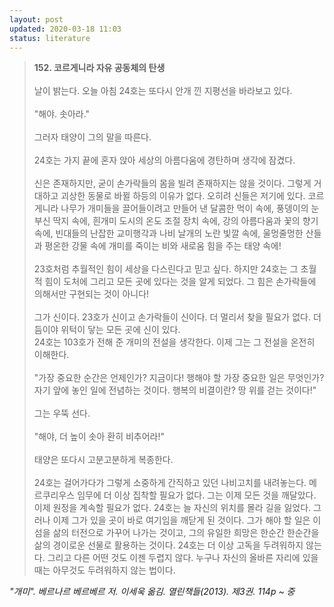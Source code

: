 ```yaml
---
layout: post
updated: 2020-03-18 11:03
status: literature
---
```

> **152. 코르게니라 자유 공동체의 탄생**<br><br>
> 날이 밝는다. 오늘 아침 24호는 또다시 안개 낀 지평선을 바라보고 있다.<br><br>
> "해야. 솟아라."<br><br>
> 그러자 태양이 그의 말을 따른다.<br><br>
> 24호는 가지 끝에 혼자 앉아 세상의 아름다움에 경탄하며 생각에 잠겼다.<br><br>
> 신은 존재하지만, 굳이 손가락들의 몸을 빌려 존재하지는 않을 것이다. 그렇게 거대하고 괴상한 동물로 바뀔 하등의 이유가 없다. 오히려 신들은 저기에 있다. 코르게니라 나무가 개미들을 끌어들이려고 만들어 낸 달콤한 먹이 속에, 풍뎅이의 눈부신 딱지 속에, 흰개미 도시의 온도 조절 장치 속에, 강의 아름다움과 꽃의 향기 속에, 빈대들의 난잡한 교미행각과 나비 날개의 노란 빛깔 속에, 울멍줄멍한 산들과 평온한 강물 속에 개미를 죽이는 비와 새로움 힘을 주는 태양 속에!<br><br>
> 23호처럼 추월적인 힘이 세상을 다스린다고 믿고 싶다. 하지만 24호는 그 초월적 힘이 도처에 그리고 모든 곳에 있다는 것을 알게 되었다. 그 힘은 손가락들에 의해서만 구현되는 것이 아니다!<br><br>
> 그가 신이다. 23호가 신이고 손가락들이 신이다. 더 멀리서 찾을 필요가 없다. 더듬이야 위턱이 닿는 모든 곳에 신이 있다.<br>
> 24호는 103호가 전해 준 개미의 전설을 생각한다. 이제 그는 그 전설을 온전히 이해한다.<br><br>
> "가장 중요한 순간은 언제인가? 지금이다! 행해야 할 가장 중요한 일은 무엇인가? 자기 앞에 놓인 일에 전념하는 것이다. 행복의 비결이란? 땅 위를 걷는 것이다!"<br><br>
> 그는 우뚝 선다.<br><br>
> "해야, 더 높이 솟아 환히 비추어라!"<br><br>
> 태양은 또다시 고분고분하게 복종한다.<br><br>
> 24호는 걸어가다가 그렇게 소중하게 간직하고 있던 나비고치를 내려놓는다. 메르쿠리우스 임무에 더 이상 집착할 필요가 없다. 그는 이제 모든 것을 깨달았다. 이제 원정을 계속할 필요가 없다. 24호는 늘 자신의 위치를 몰라 길을 잃었다. 그러나 이제 그가 있을 곳이 바로 여기임을 깨닫게 된 것이다. 그가 해야 할 일은 이 섬을 삶의 터전으로 가꾸어 나가는 것이고, 그의 유일한 희망은 한순간 한순간을 삶의 경이로운 선물로 활용하는 것이다. 24호는 더 이상 고독을 두려워하지 않는다. 그리고 다른 어떤 것도 이젠 두렵지 않다. 누구나 자신의 올바른 자리에 있을 때는 아무것도 두려워하지 않는 법이다.

_"개미". 베르나르 베르베르 저. 이세욱 옮김. 열린책들(2013). 제3권. 114p ~ 중_
